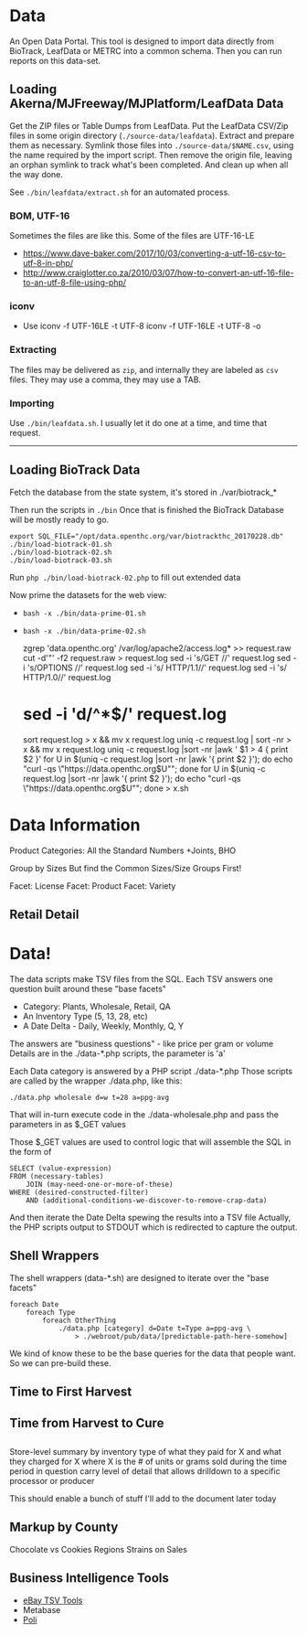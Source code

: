 # Data

An Open Data Portal.
This tool is designed to import data directly from BioTrack, LeafData or METRC into a common schema.
Then you can run reports on this data-set.


## Loading Akerna/MJFreeway/MJPlatform/LeafData Data

Get the ZIP files or Table Dumps from LeafData.
Put the LeafData CSV/Zip files in some origin directory (`./source-data/leafdata`).
Extract and prepare them as necessary.
Symlink those files into `./source-data/$NAME.csv`, using the name required by the import script.
Then remove the origin file, leaving an orphan symlink to track what's been completed.
And clean up when all the way done.

See `./bin/leafdata/extract.sh` for an automated process.


### BOM, UTF-16

Sometimes the files are like this.
Some of the files are UTF-16-LE

* https://www.dave-baker.com/2017/10/03/converting-a-utf-16-csv-to-utf-8-in-php/
* http://www.craiglotter.co.za/2010/03/07/how-to-convert-an-utf-16-file-to-an-utf-8-file-using-php/


### iconv

* Use iconv -f UTF-16LE -t UTF-8
iconv -f UTF-16LE -t UTF-8 <filename> -o <new-filename>


### Extracting

The files may be delivered as `zip`, and internally they are labeled as `csv` files.
They may use a comma, they may use a TAB.


### Importing

Use `./bin/leafdata.sh`.
I usually let it do one at a time, and time that request.


----

## Loading BioTrack Data

Fetch the database from the state system, it's stored in ./var/biotrack_*

Then run the scripts in `./bin`
Once that is finished the BioTrack Database will be mostly ready to go.

	export SQL_FILE="/opt/data.openthc.org/var/biotrackthc_20170228.db"
	./bin/load-biotrack-01.sh
	./bin/load-biotrack-02.sh
	./bin/load-biotrack-03.sh

Run `php ./bin/load-biotrack-02.php` to fill out extended data

Now prime the datasets for the web view:

 * `bash -x ./bin/data-prime-01.sh`
 * `bash -x ./bin/data-prime-02.sh`

 	zgrep 'data.openthc.org' /var/log/apache2/access.log* >> request.raw
	cut -d'"' -f2 request.raw > request.log
	sed  -i 's/GET //' request.log
	sed  -i 's/OPTIONS //' request.log
	sed  -i 's/ HTTP\/1.1//' request.log
	sed  -i 's/ HTTP\/1.0//' request.log
	# sed  -i 'd/^*$/' request.log
	sort request.log > x && mv x request.log
	uniq -c request.log | sort -nr > x && mv x request.log
	uniq -c request.log |sort -nr |awk ' $1 > 4 { print $2 }'
	for U in $(uniq -c request.log |sort -nr |awk '{ print $2 }'); do echo "curl -qs \"https://data.openthc.org$U\""; done
	for U in $(uniq -c request.log |sort -nr |awk '{ print $2 }'); do echo "curl -qs \"https://data.openthc.org$U\""; done > x.sh

##

# Data Information

Product Categories:
	All the Standard Numbers
	+Joints, BHO

Group by Sizes
	But find the Common Sizes/Size Groups First!

Facet: License
Facet: Product
Facet: Variety

## Retail Detail


# Data!

The data scripts make TSV files from the SQL.
Each TSV answers one question built around these "base facets"

  * Category: Plants, Wholesale, Retail, QA
  * An Inventory Type (5, 13, 28, etc)
  * A Date Delta - Daily, Weekly, Monthly, Q, Y

The answers are "business questions" - like price per gram or volume
Details are in the ./data-*.php scripts, the parameter is 'a'

Each Data category is answered by a PHP script ./data-*.php
Those scripts are called by the wrapper ./data.php, like this:

	./data.php wholesale d=w t=28 a=ppg-avg

That will in-turn execute code in the ./data-wholesale.php and pass the parameters in as $_GET values

Those $_GET values are used to control logic that will assemble the SQL in the form of

	SELECT (value-expression)
	FROM (necessary-tables)
		JOIN (may-need-one-or-more-of-these)
	WHERE (desired-constructed-filter)
		AND (additional-conditions-we-discover-to-remove-crap-data)

And then iterate the Date Delta spewing the results into a TSV file
Actually, the PHP scripts output to STDOUT which is redirected to capture the output.

## Shell Wrappers

The shell wrappers (data-*.sh) are designed to iterate over the "base facets"

	foreach Date
		foreach Type
			foreach OtherThing
				./data.php [category] d=Date t=Type a=ppg-avg \
					> ./webroot/pub/data/[predictable-path-here-somehow]


We kind of know these to be the base queries for the data that people want.
So we can pre-build these.

## Time to First Harvest
## Time from Harvest to Cure

##
Store-level summary by inventory type of what they paid for X and what
they charged for X where X is the # of units or grams sold during the
time period in question carry level of detail that allows drilldown to
a specific processor or producer

This should enable a bunch of stuff I'll add to the document later today

## Markup by County

Chocolate vs Cookies
Regions
Strains on Sales


## Business Intelligence Tools

* [eBay TSV Tools](https://github.com/eBay/tsv-utils)
* Metabase
* [Poli](https://news.ycombinator.com/item?id=20507592)
